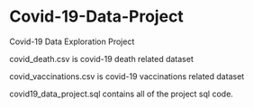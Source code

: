 # Covid-19-Data-Project
Covid-19 Data Exploration Project

covid_death.csv is covid-19 death related dataset

covid_vaccinations.csv is covid-19 vaccinations related dataset

covid19_data_project.sql contains all of the project sql code.
